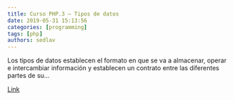 ```yaml
---
title: Curso PHP.3 – Tipos de datos 
date: 2019-05-31 15:13:56
categories: [programming]
tags: [php]
authors: sedlav
---
```


Los tipos de datos establecen el formato en que se va a almacenar, operar e intercambiar información y establecen un contrato entre las diferentes partes de su…

[Link](https://www.librebyte.net/php/curso-php-3-tipos-de-datos/)
